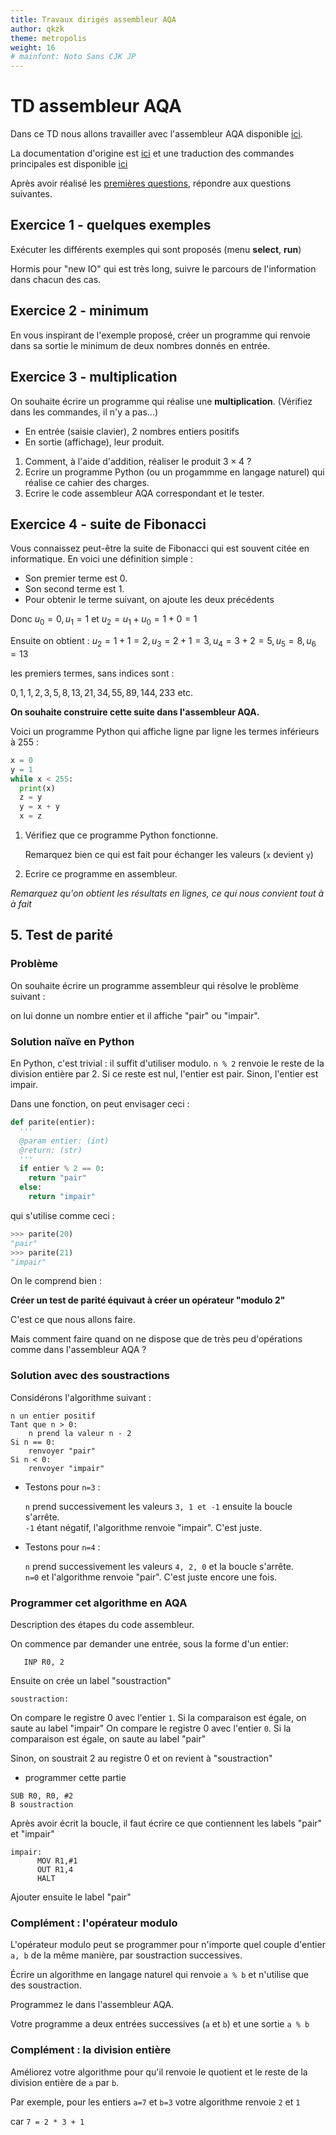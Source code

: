 ```yaml
---
title: Travaux dirigés assembleur AQA
author: qkzk
theme: metropolis
weight: 16
# mainfont: Noto Sans CJK JP
---
```


# TD assembleur AQA


Dans ce TD nous allons travailler avec l'assembleur AQA disponible
[ici](http://www.peterhigginson.co.uk/AQA/).

La documentation d'origine est [ici](http://www.peterhigginson.co.uk/AQA/info.html)
et une traduction des commandes principales est disponible [ici](../doc)

Après avoir réalisé les [premières questions](../assembleur_aqa_intro),
répondre aux questions suivantes.

## Exercice 1 - quelques exemples

Exécuter les différents exemples qui sont proposés (menu **select**, **run**)

Hormis pour "new IO" qui est très long, suivre le parcours de l'information
dans chacun des cas.

## Exercice 2 - minimum

En vous inspirant de l'exemple proposé, créer un programme qui renvoie
dans sa sortie le minimum de deux nombres donnés en entrée.

## Exercice 3 - multiplication

On souhaite écrire un programme qui réalise une **multiplication**.
(Vérifiez dans les commandes, il n'y a pas...)

* En entrée (saisie clavier), 2 nombres entiers positifs
* En sortie (affichage), leur produit.

1. Comment, à l'aide d'addition, réaliser le produit $3 \times 4$ ?
2. Ecrire un programme Python (ou un progammme en langage naturel) qui réalise
    ce cahier des charges.
3. Ecrire le code assembleur AQA correspondant et le tester.

## Exercice 4 - suite de Fibonacci

Vous connaissez peut-être la suite de Fibonacci qui est souvent citée en
informatique. En voici une définition simple :

* Son premier terme est 0.
* Son second terme est 1.
* Pour obtenir le terme suivant, on ajoute les deux précédents

Donc $u_0=0, u_1=1$ et $u_2=u_1 + u_0=1+0 = 1$

Ensuite on obtient : $u_2=1+1=2, u_3=2+1=3, u_4=3+2=5, u_5=8, u_6=13$

les premiers termes, sans indices sont :

$0, 1, 1, 2, 3, 5, 8, 13, 21, 34, 55, 89, 144, 233$ etc.


**On souhaite construire cette suite dans l'assembleur AQA.**

Voici un programme Python qui affiche ligne par ligne les termes inférieurs à
255 :

~~~python
x = 0
y = 1
while x < 255:
  print(x)
  z = y
  y = x + y
  x = z
~~~

1. Vérifiez que ce programme Python fonctionne.

    Remarquez bien ce qui est fait pour échanger les valeurs (`x` devient `y`)

2. Ecrire ce programme en assembleur.

_Remarquez qu'on obtient les résultats en lignes, ce qui nous convient tout à_
_à fait_


## 5. Test de parité

### Problème

On souhaite écrire un programme assembleur qui résolve le problème suivant :

on lui donne un nombre entier et il affiche "pair" ou "impair".

### Solution naïve en Python

En Python, c'est trivial : il suffit d'utiliser modulo. `n % 2` renvoie le
reste de la division entière par 2. Si ce reste est nul, l'entier est pair.
Sinon, l'entier est impair.

Dans une fonction, on peut envisager ceci :

~~~python
def parite(entier):
  '''
  @param entier: (int)
  @return: (str)
  '''
  if entier % 2 == 0:
    return "pair"
  else:
    return "impair"
~~~

qui s'utilise comme ceci :

~~~python
>>> parite(20)
"pair"
>>> parite(21)
"impair"
~~~

On le comprend bien :

**Créer un test de parité équivaut à créer un opérateur "modulo 2"**

C'est ce que nous allons faire.

Mais comment faire quand on ne dispose que de très peu d'opérations comme
dans l'assembleur AQA ?

### Solution avec des soustractions

Considérons l'algorithme suivant :

~~~
n un entier positif
Tant que n > 0:
    n prend la valeur n - 2
Si n == 0:
    renvoyer "pair"
Si n < 0:
    renvoyer "impair"
~~~

* Testons pour `n=3` :

  `n` prend successivement les valeurs `3, 1 et -1` ensuite la boucle s'arrête.\
  `-1` étant négatif, l'algorithme renvoie "impair". C'est juste.

* Testons pour `n=4` :

  `n` prend successivement les valeurs `4, 2, 0` et la boucle s'arrête.\
  `n=0` et l'algorithme renvoie "pair". C'est juste encore une fois.


### Programmer cet algorithme en AQA

Description des étapes du code assembleur.

On commence par demander une entrée, sous la forme d'un entier:

~~~
   INP R0, 2
~~~

Ensuite on crée un label "soustraction"

~~~
soustraction:
~~~

On compare le registre 0 avec l'entier `1`. Si la comparaison  est égale, on saute au label "impair"
On compare le registre 0 avec l'entier `0`. Si la comparaison  est égale, on saute au label "pair"


Sinon, on soustrait 2 au registre 0 et on revient à "soustraction"

* programmer cette partie

~~~
SUB R0, R0, #2
B soustraction
~~~

Après avoir écrit la boucle, il faut écrire ce que contiennent les labels "pair" et "impair"

~~~
impair:
      MOV R1,#1
      OUT R1,4
      HALT
~~~

Ajouter ensuite le label "pair"

<!--
### Correction complète

~~~
  INP R0,2
soustraction:
  CMP R0,#1
  BEQ impair
  CMP R0,#0
  BEQ pair
  SUB R0, R0, #2
  B soustraction
impair:
  MOV R1,#1
  OUT R1,4
  HALT
pair:
  MOV R1,#0
  OUT R1,4
  HALT
~~~
-->

### Complément : l'opérateur modulo

L'opérateur modulo peut se programmer pour n'importe quel couple d'entier `a, b`
de la même manière, par soustraction successives.

Écrire un algorithme en langage naturel qui renvoie `a % b` et n'utilise
que des soustraction.

Programmez le dans l'assembleur AQA.

Votre programme a deux entrées successives (`a` et `b`) et une sortie `a % b`

<!--
~~~
  INP R0,2
  INP R1,2
soustraction:
  CMP R0,R1
  BLT sortie
  SUB R0, R0, R1
  B soustraction
sortie:
  OUT R0,4
  HALT
~~~
-->


### Complément : la division entière

Améliorez votre algorithme pour qu'il renvoie le quotient et le reste de la
division entière de `a` par `b`.

Par exemple, pour les entiers `a=7` et `b=3` votre algorithme renvoie `2` et `1`

car `7 = 2 * 3 + 1`


<!--
~~~
  INP R0,2
  INP R1,2
  MOV R2,#0
soustraction:
  CMP R0,R1
  BLT sortie
  SUB R0, R0, R1
  ADD R2, R2, #1
  B soustraction
sortie:
  OUT R2,4
  OUT R0,4
  HALT
~~~
-->
